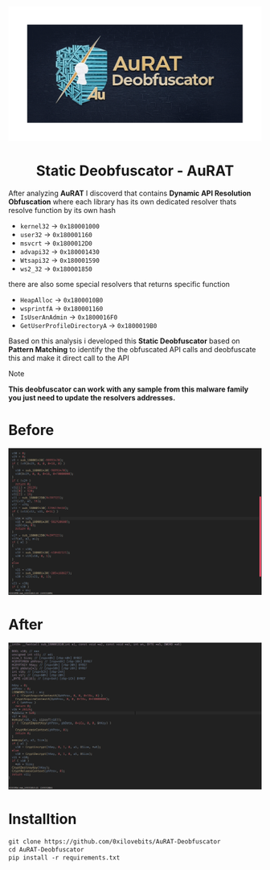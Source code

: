 <p align="center">
  <img src="images/aurat.gif"/>
</p>

<h1 align="center">Static Deobfuscator - AuRAT</h1>


After analyzing **AuRAT** I discoverd that contains **Dynamic API Resolution Obfuscation**  where each library has its own dedicated resolver thats resolve function by its own hash
- `kernel32` -> `0x180001000`
- `user32`  -> `0x180001160`
- `msvcrt`  -> `0x1800012D0`
- `advapi32`  -> `0x180001430`
- `Wtsapi32`  -> `0x180001590`
- `ws2_32`    -> `0x180001850`

there are also some special resolvers that returns specific function

- `HeapAlloc` -> `0x1800010B0`
- `wsprintfA`  -> `0x180001160`
- `IsUserAnAdmin`  -> `0x1800016F0`
- `GetUserProfileDirectoryA`  -> `0x1800019B0`

Based on this analysis i developed this **Static Deobfuscator** based on **Pattern Matching** to identify the the obfuscated API calls and deobfuscate this and make it direct call to the API

> [!Note]
> **This deobfuscator can work with any sample from this malware family you just need to update the resolvers addresses.**

# Before

<p align="center">
  <img src="images/before.png"/>
</p>


# After

<p align="center">
  <img src="images/after.png"/>
</p>


# Installtion

```
git clone https://github.com/0xilovebits/AuRAT-Deobfuscator
cd AuRAT-Deobfuscator
pip install -r requirements.txt
```